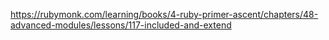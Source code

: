 https://rubymonk.com/learning/books/4-ruby-primer-ascent/chapters/48-advanced-modules/lessons/117-included-and-extend
